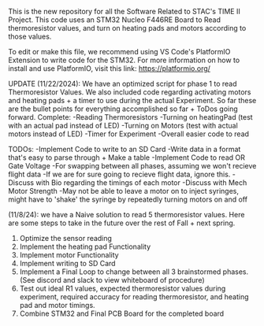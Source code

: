 This is the new repository for all the Software Related to STAC's TIME II Project.
This code uses an STM32 Nucleo F446RE Board to Read thermoresistor values, and turn on heating pads and motors according to those values.

To edit or make this file, we recommend using VS Code's PlatformIO Extension to write code for the STM32. For more information on how to install and use PlatformIO, visit this link: 
https://platformio.org/

UPDATE (11/22/2024): We have an optimized script for phase 1 to read Thermoresistor Values. We also included code regarding activating motors and heating pads + a timer to use during the actual Experiment. 
So far these are the bullet points for everything accomplished so far + ToDos going forward.
Complete:
  -Reading Thermoresistors
  -Turning on heatingPad (test with an actual pad instead of LED)
  -Turning on Motors (test with actual motors instead of LED)
  -Timer for Experiment
  -Overall easier code to read

TODOs:
  -Implement Code to write to an SD Card
    -Write data in a format that's easy to parse through + Make a table
  -Implement Code to read OR Gate Voltage
    -For swapping between all phases, assuming we won't recieve flight data
    -If we are for sure going to recieve flight data, ignore this.
  -Discuss with Bio regarding the timings of each motor
  -Discuss with Mech Motor Strength
    -May not be able to leave a motor on to inject syringes, might have to
    'shake' the syringe by repeatedly turning motors on and off



(11/8/24): we have a Naive solution to read 5 thermoresistor values. Here are some steps to take in the future over the rest of Fall + next spring.

1. Optimize the sensor reading
2. Implement the heating pad Functionality
3. Implement motor Functionality
4. Implement writing to SD Card
5. Implement a Final Loop to change between all 3 brainstormed phases. (See discord and slack to view whiteboard of procedure)
6. Test out ideal R1 values, expected thermoresistor values during experiment, required accuracy for reading thermoresistor, and heating pad and motor timings. 
7. Combine STM32 and Final PCB Board for the completed board


